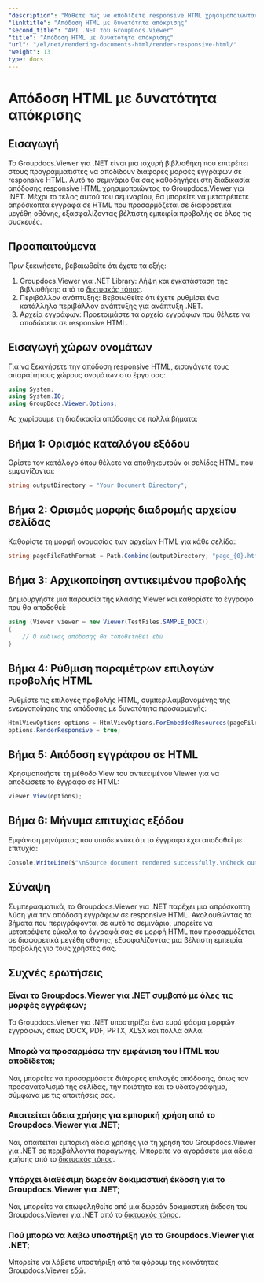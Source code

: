 ```yaml
---
"description": "Μάθετε πώς να αποδίδετε responsive HTML χρησιμοποιώντας το Groupdocs.Viewer για .NET, εξασφαλίζοντας βέλτιστη εμπειρία προβολής σε όλες τις συσκευές."
"linktitle": "Απόδοση HTML με δυνατότητα απόκρισης"
"second_title": "API .NET του GroupDocs.Viewer"
"title": "Απόδοση HTML με δυνατότητα απόκρισης"
"url": "/el/net/rendering-documents-html/render-responsive-html/"
"weight": 13
type: docs
---
```

# Απόδοση HTML με δυνατότητα απόκρισης

## Εισαγωγή
Το Groupdocs.Viewer για .NET είναι μια ισχυρή βιβλιοθήκη που επιτρέπει στους προγραμματιστές να αποδίδουν διάφορες μορφές εγγράφων σε responsive HTML. Αυτό το σεμινάριο θα σας καθοδηγήσει στη διαδικασία απόδοσης responsive HTML χρησιμοποιώντας το Groupdocs.Viewer για .NET. Μέχρι το τέλος αυτού του σεμιναρίου, θα μπορείτε να μετατρέπετε απρόσκοπτα έγγραφα σε HTML που προσαρμόζεται σε διαφορετικά μεγέθη οθόνης, εξασφαλίζοντας βέλτιστη εμπειρία προβολής σε όλες τις συσκευές.
## Προαπαιτούμενα
Πριν ξεκινήσετε, βεβαιωθείτε ότι έχετε τα εξής:
1. Groupdocs.Viewer για .NET Library: Λήψη και εγκατάσταση της βιβλιοθήκης από το [δικτυακός τόπος](https://releases.groupdocs.com/viewer/net/).
2. Περιβάλλον ανάπτυξης: Βεβαιωθείτε ότι έχετε ρυθμίσει ένα κατάλληλο περιβάλλον ανάπτυξης για ανάπτυξη .NET.
3. Αρχεία εγγράφων: Προετοιμάστε τα αρχεία εγγράφων που θέλετε να αποδώσετε σε responsive HTML.

## Εισαγωγή χώρων ονομάτων
Για να ξεκινήσετε την απόδοση responsive HTML, εισαγάγετε τους απαραίτητους χώρους ονομάτων στο έργο σας:
```csharp
using System;
using System.IO;
using GroupDocs.Viewer.Options;
```

Ας χωρίσουμε τη διαδικασία απόδοσης σε πολλά βήματα:
## Βήμα 1: Ορισμός καταλόγου εξόδου
Ορίστε τον κατάλογο όπου θέλετε να αποθηκευτούν οι σελίδες HTML που εμφανίζονται:
```csharp
string outputDirectory = "Your Document Directory";
```
## Βήμα 2: Ορισμός μορφής διαδρομής αρχείου σελίδας
Καθορίστε τη μορφή ονομασίας των αρχείων HTML για κάθε σελίδα:
```csharp
string pageFilePathFormat = Path.Combine(outputDirectory, "page_{0}.html");
```
## Βήμα 3: Αρχικοποίηση αντικειμένου προβολής
Δημιουργήστε μια παρουσία της κλάσης Viewer και καθορίστε το έγγραφο που θα αποδοθεί:
```csharp
using (Viewer viewer = new Viewer(TestFiles.SAMPLE_DOCX))
{
    // Ο κώδικας απόδοσης θα τοποθετηθεί εδώ
}
```
## Βήμα 4: Ρύθμιση παραμέτρων επιλογών προβολής HTML
Ρυθμίστε τις επιλογές προβολής HTML, συμπεριλαμβανομένης της ενεργοποίησης της απόδοσης με δυνατότητα προσαρμογής:
```csharp
HtmlViewOptions options = HtmlViewOptions.ForEmbeddedResources(pageFilePathFormat);
options.RenderResponsive = true;
```
## Βήμα 5: Απόδοση εγγράφου σε HTML
Χρησιμοποιήστε τη μέθοδο View του αντικειμένου Viewer για να αποδώσετε το έγγραφο σε HTML:
```csharp
viewer.View(options);
```
## Βήμα 6: Μήνυμα επιτυχίας εξόδου
Εμφάνιση μηνύματος που υποδεικνύει ότι το έγγραφο έχει αποδοθεί με επιτυχία:
```csharp
Console.WriteLine($"\nSource document rendered successfully.\nCheck output in {outputDirectory}.");
```

## Σύναψη
Συμπερασματικά, το Groupdocs.Viewer για .NET παρέχει μια απρόσκοπτη λύση για την απόδοση εγγράφων σε responsive HTML. Ακολουθώντας τα βήματα που περιγράφονται σε αυτό το σεμινάριο, μπορείτε να μετατρέψετε εύκολα τα έγγραφά σας σε μορφή HTML που προσαρμόζεται σε διαφορετικά μεγέθη οθόνης, εξασφαλίζοντας μια βέλτιστη εμπειρία προβολής για τους χρήστες σας.
## Συχνές ερωτήσεις
### Είναι το Groupdocs.Viewer για .NET συμβατό με όλες τις μορφές εγγράφων;
Το Groupdocs.Viewer για .NET υποστηρίζει ένα ευρύ φάσμα μορφών εγγράφων, όπως DOCX, PDF, PPTX, XLSX και πολλά άλλα.
### Μπορώ να προσαρμόσω την εμφάνιση του HTML που αποδίδεται;
Ναι, μπορείτε να προσαρμόσετε διάφορες επιλογές απόδοσης, όπως τον προσανατολισμό της σελίδας, την ποιότητα και το υδατογράφημα, σύμφωνα με τις απαιτήσεις σας.
### Απαιτείται άδεια χρήσης για εμπορική χρήση από το Groupdocs.Viewer για .NET;
Ναι, απαιτείται εμπορική άδεια χρήσης για τη χρήση του Groupdocs.Viewer για .NET σε περιβάλλοντα παραγωγής. Μπορείτε να αγοράσετε μια άδεια χρήσης από το [δικτυακός τόπος](https://purchase.groupdocs.com/buy).
### Υπάρχει διαθέσιμη δωρεάν δοκιμαστική έκδοση για το Groupdocs.Viewer για .NET;
Ναι, μπορείτε να επωφεληθείτε από μια δωρεάν δοκιμαστική έκδοση του Groupdocs.Viewer για .NET από το [δικτυακός τόπος](https://releases.groupdocs.com/).
### Πού μπορώ να λάβω υποστήριξη για το Groupdocs.Viewer για .NET;
Μπορείτε να λάβετε υποστήριξη από τα φόρουμ της κοινότητας Groupdocs.Viewer [εδώ](https://forum.groupdocs.com/c/viewer/9).